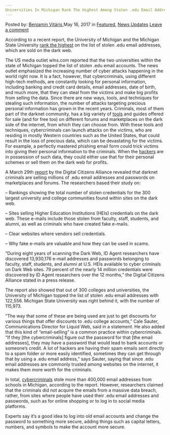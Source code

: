 ```yaml
---
Universities In Michigan Rank The Highest Among Stolen .edu Email Addresses
---
```

<article class="post-listing post-19901 post type-post status-publish format-standard has-post-thumbnail hentry category-deepdot-news category-news-updates tag-addresses tag-among tag-email tag-highest tag-michigan tag-rank tag-stolen tag-universities">
    <div class="post-inner">
        <span>Posted by: <a href="https://www.deepdotweb.com/author/benjaminvi/" title="">Benjamin Vitáris </a></span>
    <span>May 16, 2017</span>
    <span>in <a href="https://www.deepdotweb.com/category/deepdot-news/" rel="category tag">Featured</a>, <a href="https://www.deepdotweb.com/category/news-updates/" rel="category tag">News Updates</a></span>
    <span><a href="https://www.deepdotweb.com/2017/05/16/universities-michigan-rank-highest-among-stolen-edu-email-addresses/#respond">Leave a comment</a></span>
    </p>
    <div class="clear"></div>
    <div class="entry">
    <p>According to a recent report, the University of Michigan and the Michigan State University <a href="http://wlns.com/2017/04/30/research-shows-michigan-schools-rank-high-for-edu-email-addresses-being-sold-on-the-dark-web/">rank the highest</a> on the list of stolen .edu email addresses, which are sold on the dark web.</p>
    <p><a id="post-19901-_gjdgxs"></a> The US media outlet wlns.com reported that the two universities within the state of Michigan topped the list of stolen .edu email accounts. The news outlet emphasized the increasing number of cyber attacks happening in the world right now. It is a fact, however, that cybercriminals, using different high-tech methods, are constantly looking for personal information, including banking and credit card details, email addresses, date of birth, and much more, that they can steal from the victims and make big profits from selling the data. Since there are new ways, tools, and techniques for stealing such information, the number of attacks targeting precious personal information has grown in the recent years. Criminals, most of them part of the darknet community, has a big variety of <a href="https://www.deepdotweb.com/2017/04/27/malware-bricking-insecure-iot-devices-vigilante-tool-botnets/">tools</a> and guides offered for sale (and for free too) on different forums and marketplaces on the dark side of the internet, from which they can choose from. With these tools and techniques, cybercriminals can launch attacks on the victims, who are residing in mostly Western countries such as the United States, that could result in the loss of precious data, which can be devastating for the victims. For example, a perfectly mastered phishing email form could trick victims into giving their personal information to the criminals. When the <a href="https://www.deepdotweb.com/2017/04/12/fbi-warns-hackers-target-open-ftp-servers/">hackers</a> are in possession of such data, they could either use that for their personal schemes or sell them on the dark web for profits.</p>
    <p>A March 29th <a href="http://www.digitalcitizensalliances.org/news/press-releases-2017/cyber-criminals-sharing-millions-of-higher-education-institutions-e-mails-and-passwords-on-the-dark-web/">report</a> by the Digital Citizens Alliance revealed that darknet criminals are selling millions of .edu email addresses and passwords on marketplaces and forums. The researchers based their study on:</p>
    <p>&#8211; Rankings showing the total number of stolen credentials for the 300 largest university and college communities found within sites on the dark web.</p>
    <p>&#8211; Sites selling Higher Education Institutions (HEIs) credentials on the dark web. These e-mails include those stolen from faculty, staff, students, and alumni, as well as criminals who have created fake e-mails.</p>
    <p>&#8211; Clear websites where vendors sell credentials.</p>
    <p>&#8211; Why fake e-mails are valuable and how they can be used in scams.</p>
    <p>“During eight years of scanning the Dark Web, ID Agent researchers have discovered 13,930,176 e-mail addresses and passwords belonging to faculty, staff, students, and alumni at U.S. HEIs available to cyber criminals on Dark Web sites. 79 percent of the nearly 14 million credentials were discovered by ID Agent researchers over the 12 months,” the Digital Citizens Alliance stated in a press release.</p>
    <p>The report also showed that out of 300 colleges and universities, the University of Michigan topped the list of stolen .edu email addresses with 122,556. Michigan State University was right behind it, with the number of 115,973.</p>
    <p>“The way that some of these are being used are just to get discounts for various things that offer discounts to .edu college accounts,” Cale Sauter, Communications Director for Liquid Web, said in a statement. He also added that this kind of “email-selling” is a common practice within cybercriminals. “If they [the cybercriminals] figure out the password for that [the email addresses], they may have a password that would lead to bank accounts or someone’s credit. A lot of hackers are having their spam emails sent directly to a spam folder or more easily identified, sometimes they can get through that by using a .edu email address,” says Sauter, saying that since .edu email addresses are commonly trusted among websites on the internet, it makes them more worth for the criminals.</p>
    <p>In total, <a href="https://www.deepdotweb.com/2017/04/17/romanian-police-join-forces-domestic-internet-security-company-fight-cybercrime/">cybercriminals</a> stole more than 400,000 email addresses from schools in Michigan, according to the report. However, researchers claimed that the criminals did not acquire the emails from a massive data breach, rather, from sites where people have used their .edu email addresses and passwords, such as for online shopping or to log in to social media platforms.</p>
    <p>Experts say it’s a good idea to log into old email accounts and change the password to something more secure, adding things such as capital letters, numbers, and symbols to make the account more secure.</p>
    </div>
    <span style="display:none"><a href="https://www.deepdotweb.com/tag/addresses/" rel="tag">addresses</a> <a href="https://www.deepdotweb.com/tag/among/" rel="tag">among</a> <a href="https://www.deepdotweb.com/tag/email/" rel="tag">email</a> <a href="https://www.deepdotweb.com/tag/highest/" rel="tag">highest</a> <a href="https://www.deepdotweb.com/tag/michigan/" rel="tag">michigan</a> <a href="https://www.deepdotweb.com/tag/rank/" rel="tag">rank</a> <a href="https://www.deepdotweb.com/tag/stolen/" rel="tag">stolen</a> <a href="https://www.deepdotweb.com/tag/universities/" rel="tag">universities</a></span> <span style="display:none" class="updated">2017-05-16</span>
    <div style="display:none" class="vcard author" itemprop="author" itemscope itemtype="http://schema.org/Person"><strong class="fn" itemprop="name"><a href="https://www.deepdotweb.com/author/benjaminvi/" title="Posts by Benjamin Vitáris" rel="author">Benjamin Vitáris</a></strong></div>
    </div>
</article>

